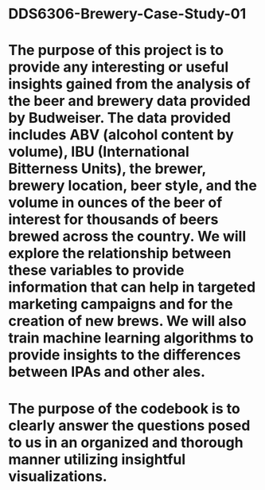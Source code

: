 # DDS6306-Brewery-Case-Study-01

# The purpose of this project is to provide any interesting or useful insights gained from the analysis of the beer and brewery data provided by Budweiser.  The data provided includes ABV (alcohol content by volume), IBU (International Bitterness Units), the brewer, brewery location, beer style, and the volume in ounces of the beer of interest for thousands of beers brewed across the country.  We will explore the relationship between these variables to provide information that can help in targeted marketing campaigns and for the creation of new brews.  We will also train machine learning algorithms to provide insights to the differences between IPAs and other ales.

# The purpose of the codebook is to clearly answer the questions posed to us in an organized and thorough manner utilizing insightful visualizations.  
